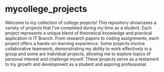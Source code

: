 # mycollege_projects

Welcome to my collection of college projects! This repository showcases a variety of projects that I've completed during my time as a student. Each project represents a unique blend of theoretical knowledge and practical application in IT Branch.  From research papers to coding assignments, each project offers a hands-on learning experience. Some projects involve collaborative teamwork, demonstrating my ability to work effectively in a group and some are individual projects, allowing me to explore topics of personal interest and challenge myself. These projects serve as a testament to my growth and development as a student and aspiring professional.
